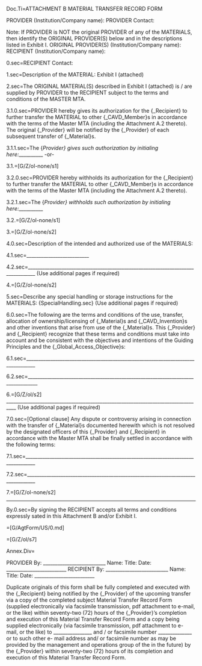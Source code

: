 Doc.Ti=ATTACHMENT B MATERIAL TRANSFER RECORD FORM

PROVIDER (Institution/Company name): PROVIDER Contact:

Note: If PROVIDER is NOT the original PROVIDER of any of the MATERIALS, then identify the ORIGINAL PROVIDER(S) below and in the descriptions listed in Exhibit I.
ORIGINAL PROVIDER(S) (Institution/Company name): RECIPIENT (Institution/Company name):

0.sec=RECIPIENT Contact:

1.sec=Description of the MATERIAL: Exhibit I (attached)

2.sec=The ORIGINAL MATERIAL(S) described in Exhibit I (attached) is / are supplied by PROVIDER to the RECIPIENT subject to the terms and conditions of the MASTER MTA.

3.1.0.sec=PROVIDER hereby gives its authorization for the {_Recipient} to further transfer the MATERIAL to other {_CAVD_Member}s in accordance with the terms of the Master MTA (including the Attachment A.2 thereto). The original {_Provider} will be notified by the {_Provider} of each subsequent transfer of {_Material}s.

3.1.1.sec=The {_Provider} gives such authorization by initialing here:___________
-or-

3.1.=[G/Z/ol-none/s1]

3.2.0.sec=PROVIDER hereby withholds its authorization for the {_Recipient} to further transfer the MATERIAL to other {_CAVD_Member}s in accordance with the terms of the Master MTA (including the Attachment A.2 thereto).

3.2.1.sec=The {_Provider} withholds such authorization by initialing here:___________

3.2.=[G/Z/ol-none/s1]

3.=[G/Z/ol-none/s2]

4.0.sec=Description of the intended and authorized use of the MATERIALS:

4.1.sec=__________________________

4.2.sec=_________________________________________________________________________________ (Use additional pages if required)

4.=[G/Z/ol-none/s2]

5.sec=Describe any special handling or storage instructions for the MATERIALS: {SpecialHandling.sec} (Use additional pages if required)

6.0.sec=The following are the terms and conditions of the use, transfer, allocation of ownership/licensing of {_Material}s and {_CAVD_Invention}s and other inventions that arise from use of the {_Material}s. This {_Provider} and {_Recipient} recognize that these terms and conditions must take into account and be consistent with the objectives and intentions of the Guiding Principles and the {_Global_Access_Objective}s:

6.1.sec=__________________________________________________________________________________

6.2.sec=__________________________________________________________________________________

6.=[G/Z/ol/s2]
__________________________________________________________________________________ (Use additional pages if required)

7.0.sec=[Optional clause] Any dispute or controversy arising in connection with the transfer of {_Material}s documented herewith which is not resolved by the designated officers of this {_Provider} and {_Recipient} in accordance with the Master MTA shall be finally settled in accordance with the following terms:

7.1.sec=__________________________________________________________________________________

7.2.sec=__________________________________________________________________________________

7.=[G/Z/ol-none/s2]
__________________________________________________________________________________

By.0.sec=By signing the RECIPIENT accepts all terms and conditions expressly sated in this Attachment B and/or Exhibit I.

=[G/AgtForm/US/0.md]

=[G/Z/ol/s7]

Annex.Div=</i>

PROVIDER
By: __________________________ Name:
Title:
Date: _________________________
RECIPIENT
By: __________________________ Name:
Title:
Date: _________________________

Duplicate originals of this form shall be fully completed and executed with the {_Recipient} being notified by the {_Provider} of the upcoming transfer via a copy of the completed subject Material Transfer Record Form (supplied electronically via facsimile transmission, pdf attachment to e-mail, or the like) within seventy-two (72) hours of the {_Provider}’s completion and execution of this Material Transfer Record Form and a copy being supplied electronically (via facsimile transmission, pdf attachment to e- mail, or the like) to ________________ and / or facsimile number ______________ or to such other e- mail address and/ or facsimile number as may be provided by the management and operations group of the in the future) by the {_Provider} within seventy-two (72) hours of its completion and execution of this Material Transfer Record Form.
